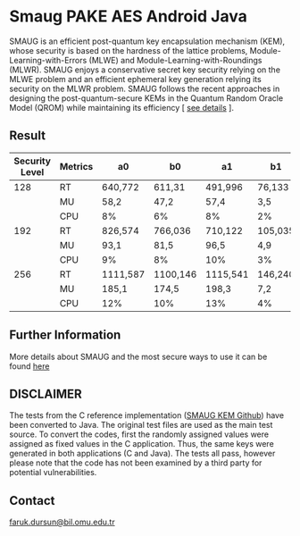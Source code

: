 # Smaug PAKE AES Android Java
SMAUG is an efficient post-quantum key encapsulation mechanism (KEM), whose security is based on the hardness of the lattice problems, Module-Learning-with-Errors (MLWE) and Module-Learning-with-Roundings (MLWR). SMAUG enjoys a conservative secret key security relying on the MLWE problem and an efficient ephemeral key generation relying its security on the MLWR problem. SMAUG follows the recent approaches in designing the post-quantum-secure KEMs in the Quantum Random Oracle Model (QROM) while maintaining its efficiency [ [see details](https://kpqc.cryptolab.co.kr/smaug "see details") ].
## Result
| Security Level | Metrics | a0       | b0      | a1       | b1       | TC        | TS       |
|----------------|---------|----------|---------|----------|----------|-----------|----------|
| 128            | RT      | 640,772  | 611,31  | 491,996  | 76,133   | 1132,768  | 687,443  |
|                | MU      | 58,2     | 47,2    | 57,4     | 3,5      | 115,6     | 50,7     |
|                | CPU     | 8%       | 6%      | 8%       | 2%       | 16%       | 8%       |
| 192            | RT      | 826,574  | 766,036 | 710,122  | 105,035  | 1536,696  | 871,071  |
|                | MU      | 93,1     | 81,5    | 96,5     | 4,9      | 189,6     | 86,4     |
|                | CPU     | 9%       | 8%      | 10%      | 3%       | 19%       | 11%      |
| 256            | RT      | 1111,587 | 1100,146| 1115,541 | 146,240  | 2227,128  | 1246,386 |
|                | MU      | 185,1    | 174,5   | 198,3    | 7,2      | 383,4     | 181,7    |
|                | CPU     | 12%      | 10%     | 13%      | 4%       | 25%       | 14%      |


## Further Information
More details about SMAUG and the most secure ways to use it can be found [here](https://kpqc.cryptolab.co.kr/smaug "here")

## DISCLAIMER
The tests from the C reference implementation  ([SMAUG KEM Github](https://github.com/hmchoe0528/SMAUG_public "SMAUG KEM Github")) have been converted to Java. The original test files are used as the main test source. To convert the codes, first the randomly assigned values were assigned as fixed values in the C application. Thus, the same keys were generated in both applications (C and Java). The tests all pass, however please note that the code has not been examined by a third party for potential vulnerabilities.

## Contact
faruk.dursun@bil.omu.edu.tr
